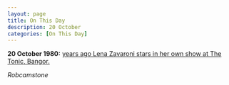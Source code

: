 ```yaml
---
layout: page
title: On This Day
description: 20 October 
categories: [On This Day]
---
```


**20 October 1980:**
[<span id="age1"></span> years ago Lena Zavaroni stars in her own show at The Tonic, Bangor.](/theatre/the%20lena%20zavaroni%20show/1980/10/20/the-lena-zavaroni-show.html)

<cite>Robcamstone</cite>

<!-- Script for calculating number of years ago -->
<script>

var dob = '19801020';
var year = Number(dob.substr(0, 4));
var month = Number(dob.substr(4, 2)) - 1;
var day = Number(dob.substr(6, 2));
var today = new Date();
var age1 = today.getFullYear() - year;
if (today.getMonth() < month || (today.getMonth() == month && today.getDate() < day)) {
age1--;
}
document.getElementById("age1").innerHTML=age1;
</script>

